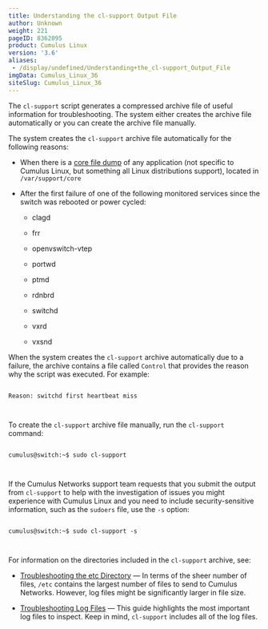 ```yaml
---
title: Understanding the cl-support Output File
author: Unknown
weight: 221
pageID: 8362095
product: Cumulus Linux
version: '3.6'
aliases:
 - /display/undefined/Understanding+the_cl-support_Output_File
imgData: Cumulus_Linux_36
siteSlug: Cumulus_Linux_36
---
```

The `cl-support` script generates a compressed archive file of useful
information for troubleshooting. The system either creates the archive
file automatically or you can create the archive file manually.

The system creates the `cl-support` archive file automatically for the
following reasons:

  - When there is a [core file dump](http://linux.die.net/man/5/core) of
    any application (not specific to Cumulus Linux, but something all
    Linux distributions support), located in `/var/support/core`

  - After the first failure of one of the following monitored services
    since the switch was rebooted or power cycled:
    
      - clagd
    
      - frr
    
      - openvswitch-vtep
    
      - portwd
    
      - ptmd
    
      - rdnbrd
    
      - switchd
    
      - vxrd
    
      - vxsnd

When the system creates the `cl-support` archive automatically due to a
failure, the archive contains a file called `Control` that provides the
reason why the script was executed. For example:

``` 
                   
Reason: switchd first heartbeat miss
   
    
```

To create the `cl-support` archive file manually, run the `cl-support`
command:

``` 
                   
cumulus@switch:~$ sudo cl-support
   
    
```

If the Cumulus Networks support team requests that you submit the output
from `cl-support` to help with the investigation of issues you might
experience with Cumulus Linux and you need to include security-sensitive
information, such as the `sudoers` file, use the `-s` option:

``` 
                   
cumulus@switch:~$ sudo cl-support -s
   
    
```

For information on the directories included in the `cl-support` archive,
see:

  - [Troubleshooting the etc
    Directory](/Users/dcawley/Docs/Hugo/testDocs/content/version2/Cumulus_Linux_36//Monitoring_and_Troubleshooting/Understanding_the_cl-support_Output_File/Understanding_the_cl-support_Output_File/)
    — In terms of the sheer number of files, `/etc` contains the largest
    number of files to send to Cumulus Networks. However, log files
    might be significantly larger in file size.

  - [Troubleshooting Log
    Files](/Users/dcawley/Docs/Hugo/testDocs/content/version2/Cumulus_Linux_36//Monitoring_and_Troubleshooting/Understanding_the_cl-support_Output_File/Understanding_the_cl-support_Output_File/)
    — This guide highlights the most important log files to inspect.
    Keep in mind, `cl-support` includes all of the log files.
